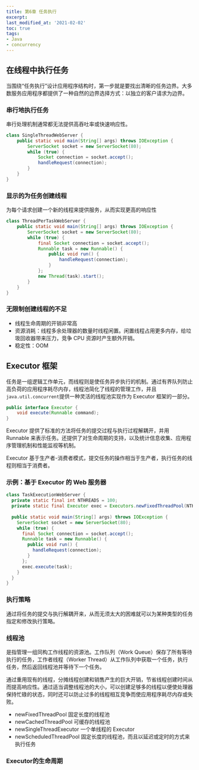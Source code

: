 ```yaml
---
title: 第6章 任务执行
excerpt: 
last_modified_at: '2021-02-02'
toc: true
tags:
- Java
- concurrency
---
```


## 在线程中执行任务
当围绕“任务执行”设计应用程序结构时，第一步就是要找出清晰的任务边界。大多数服务应用程序都提供了一种自然的边界选择方式：以独立的客户请求为边界。

### 串行地执行任务
串行处理机制通常都无法提供高吞吐率或快速响应性。
```java
class SingleThreadWebServer {
    public static void main(String[] args) throws IOException {
        ServerSocket socket = new ServerSocket(80);
        while (true) {
            Socket connection = socket.accept();
            handleRequest(connection);
        }
    }
}
```
### 显示的为任务创建线程
为每个请求创建一个新的线程来提供服务，从而实现更高的响应性
```java
class ThreadPerTaskWebServer {
    public static void main(String[] args) throws IOException {
        ServerSocket socket = new ServerSocket(80);
        while (true) {
            final Socket connection = socket.accept();
            Runnable task = new Runnable() {
                public void run() {
                    handleRequest(connection);
                }
            };
            new Thread(task).start();
        }
    }
}
```
### 无限制创建线程的不足

* 线程生命周期的开销非常高
* 资源消耗：线程多余处理器的数量时线程闲置。闲置线程占用更多内存，给垃圾回收器带来压力，竞争 CPU 资源时产生额外开销。
* 稳定性：OOM

## Executor 框架
任务是一组逻辑工作单元，而线程则是使任务异步执行的机制。通过有界队列防止高负荷的应用程序耗尽内存，线程池简化了线程的管理工作，并且`java.util.concurrent`提供一种灵活的线程池实现作为 Executor 框架的一部分。
```java
public interface Executor {
    void execute(Runnable command);
}
```
Executor 提供了标准的方法将任务的提交过程与执行过程解耦开，并用 Runnable 来表示任务。还提供了对生命周期的支持，以及统计信息收集、应用程序管理机制和性能监视等机制。

Executor 基于生产者-消费者模式，提交任务的操作相当于生产者，执行任务的线程则相当于消费者。  

### 示例：基于 Executor 的 Web 服务器

```java
class TaskExecutionWebServer {
  private static final int NTHREADS = 100;
  private static final Executor exec = Executors.newFixedThreadPool(NTHREADS);
  
  public static void main(String[] args) throws IOException {
    ServerSocket socket = new ServerSocket(80);
    while (true) {
      final Socket connection = socket.accept();
      Runnable task = new Runnable() {
        public void run() {
          handleRequest(connection);
        }
      };
      exec.execute(task);
    }
  }
}
```

### 执行策略

通过将任务的提交与执行解耦开来，从而无须太大的困难就可以为某种类型的任务指定和修改执行策略。

### 线程池

是指管理一组同构工作线程的资源池。工作队列（Work Queue）保存了所有等待执行的任务，工作者线程（Worker Thread）从工作队列中获取一个任务，执行任务，然后返回线程池并等待下一个任务。  

通过重用现有的线程，分摊线程创建和销售产生的巨大开销，节省线程创建时间从而提高响应性。通过适当调整线程池的大小，可以创建足够多的线程以便使处理器保持忙碌的状态，同时还可以防止过多的线程相互竞争而使应用程序耗尽内存或失败。

* newFixedThreadPool 固定长度的线程池
* newCachedThreadPool 可缓存的线程池
* newSingleThreadExecutor 一个单线程的 Executor
* newScheduledThreadPool 固定长度的线程池，而且以延迟或定时的方式来执行任务

### Executor的生命周期

